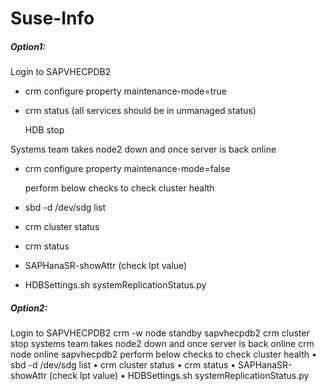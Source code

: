 # Suse-Info



##### Option1:

 Login to SAPVHECPDB2

-  crm configure property maintenance-mode=true

- crm status (all services should be in unmanaged status)

  HDB stop


Systems team takes node2  down  and  once server is back online

- crm configure property maintenance-mode=false

  

  perform below checks to check cluster health



- sbd -d /dev/sdg list
- crm cluster status
- crm status
- SAPHanaSR-showAttr (check lpt value)
- HDBSettings.sh systemReplicationStatus.py

##### Option2:

 Login to SAPVHECPDB2
 crm -w node standby sapvhecpdb2
 crm cluster stop
 systems team takes node2  down  and  once server is back online
 crm node online sapvhecpdb2
 perform below checks to check cluster health
•	 sbd -d /dev/sdg list
•	 crm cluster status
•	 crm status
•	 SAPHanaSR-showAttr (check lpt value)
•	 HDBSettings.sh systemReplicationStatus.py